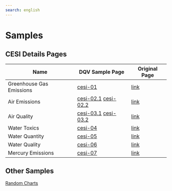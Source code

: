 ```yaml
---
search: english
---
```


# Samples

## CESI Details Pages
| Name                     | DQV Sample Page                          | Original Page                            |
| ------------------------ | ---------------------------------------- | ---------------------------------------- |
| Greenhouse Gas Emissions | [cesi-01](./samples/cesi-01.html)                  | [link](http://maps-cartes.ec.gc.ca/indicators-indicateurs/detailPage.aspx?lang=en&type=ghg&objectid=196) |
| Air Emissions            | [cesi-02.1](./samples/cesi-02.1.html)  [cesi-02.2](./samples/cesi-02.2.html)                  | [link](http://maps-cartes.ec.gc.ca/indicators-indicateurs/detailPage.aspx?lang=en&type=air_emissions_CO&objectid=0000004830 ) |
| Air Quality              | [cesi-03.1](./samples/cesi-03.1.html)  [cesi-03.2](./samples/cesi-03.2.html) | [link](http://maps-cartes.ec.gc.ca/indicators-indicateurs/detailPage.aspx?lang=en&type=air_quality_SO2&objectid=103502 ) |
| Water Toxics             | [cesi-04](./samples/cesi-04.html)                  | [link](http://maps-cartes.ec.gc.ca/indicators-indicateurs/detailPage.aspx?lang=en&type=watertoxics_Cd&objectid=0000010153 ) |
| Water Quantity           | [cesi-05](./samples/cesi-05.html)                  | [link](http://maps-cartes.ec.gc.ca/indicators-indicateurs/detailPage.aspx?lang=en&type=water_levels&objectid=08LC040 ) |
| Water Quality            | [cesi-06](./samples/cesi-06.html)                  | [link](http://maps-cartes.ec.gc.ca/indicators-indicateurs/detailPage.aspx?lang=en&type=water_quality&objectid=MB05MJS053 ) |
| Mercury Emissions            | [cesi-07](./samples/cesi-07.html)                  | [link](http://maps-cartes.ec.gc.ca/indicators-indicateurs/detailPage.aspx?lang=en&type=air_toxics_hg&objectid=0000006674 ) |

## Other Samples

[Random Charts](./samples/index.html)
